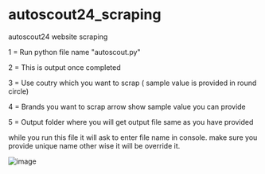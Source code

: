 # autoscout24_scraping
autoscout24 website scraping

1 = Run python file name "autoscout.py"

2 = This is output once completed

3 = Use coutry which you want to scrap ( sample value is provided in round circle)

4 = Brands you want to scrap arrow show sample value you can provide

5 = Output folder where you will get output file same as you have provided

while you run this file it will ask to enter file name in console.
make sure you provide unique name other wise it will be override it.

![image](https://github.com/pipluspi/autoscout24_scraping/assets/6490753/32851f17-301e-461c-9254-487861485644)
